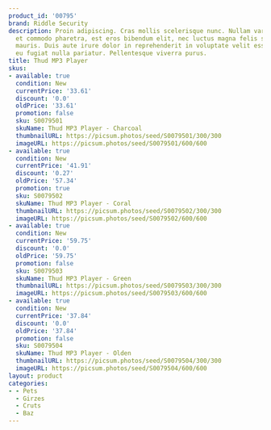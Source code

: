 ```yaml
---
product_id: '00795'
brand: Riddle Security
description: Proin adipiscing. Cras mollis scelerisque nunc. Nullam varius, turpis
  et commodo pharetra, est eros bibendum elit, nec luctus magna felis sollicitudin
  mauris. Duis aute irure dolor in reprehenderit in voluptate velit esse cillum dolore
  eu fugiat nulla pariatur. Pellentesque viverra purus.
title: Thud MP3 Player
skus:
- available: true
  condition: New
  currentPrice: '33.61'
  discount: '0.0'
  oldPrice: '33.61'
  promotion: false
  sku: S0079501
  skuName: Thud MP3 Player - Charcoal
  thumbnailURL: https://picsum.photos/seed/S0079501/300/300
  imageURL: https://picsum.photos/seed/S0079501/600/600
- available: true
  condition: New
  currentPrice: '41.91'
  discount: '0.27'
  oldPrice: '57.34'
  promotion: true
  sku: S0079502
  skuName: Thud MP3 Player - Coral
  thumbnailURL: https://picsum.photos/seed/S0079502/300/300
  imageURL: https://picsum.photos/seed/S0079502/600/600
- available: true
  condition: New
  currentPrice: '59.75'
  discount: '0.0'
  oldPrice: '59.75'
  promotion: false
  sku: S0079503
  skuName: Thud MP3 Player - Green
  thumbnailURL: https://picsum.photos/seed/S0079503/300/300
  imageURL: https://picsum.photos/seed/S0079503/600/600
- available: true
  condition: New
  currentPrice: '37.84'
  discount: '0.0'
  oldPrice: '37.84'
  promotion: false
  sku: S0079504
  skuName: Thud MP3 Player - Olden
  thumbnailURL: https://picsum.photos/seed/S0079504/300/300
  imageURL: https://picsum.photos/seed/S0079504/600/600
layout: product
categories:
- - Pets
  - Girzes
  - Cruts
  - Baz
---
```

